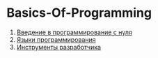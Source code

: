 # Basics-Of-Programming


1. [Введение в программирование с нуля](https://github.com/Barsuchek/Basics-Of-Programming/blob/main/Info/Введение.md)
2. [Языки программирования](https://github.com/Barsuchek/Basics-Of-Programming/blob/main/Info/ЯП.md)
3. [Инструменты разработчика](https://github.com/Barsuchek/Basics-Of-Programming/blob/main/Info/ИнструментыРазработчика.md)